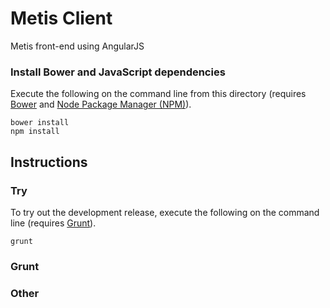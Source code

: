 # Metis Client

Metis front-end using AngularJS

### Install Bower and JavaScript dependencies

Execute the following on the command line from this directory (requires
[Bower](http://bower.io/) and [Node Package Manager (NPM)](https://www.npmjs.com/)).
```
bower install
npm install
```

## Instructions

### Try

To try out the development release, execute the following on the command line
(requires [Grunt](http://gruntjs.com/)).  
```
grunt
```

### Grunt
### Other
